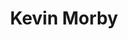 ---
title: "Kevin Morby"
summary: "Kevin Robert Morby is an American musician, singer, and songwriter. A former member of Woods and The Babies, Morby has released seven solo studio albums: Harlem River , Still Life , Singing Saw , City Music , Oh My God , Sundowner , and This Is a Photograph ."
slug: "kevin-morby"
image: "kevin-morby.jpg"
apple_music_artist_url: "https://music.apple.com/gb/artist/kevin-morby/708517315"
wikipedia_url: "https://en.wikipedia.org/wiki/Kevin_Morby"
---